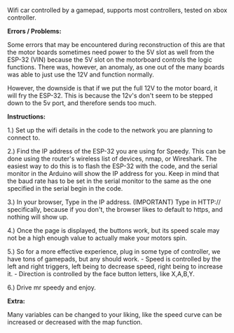 Wifi car controlled by a gamepad, supports most controllers, tested on xbox controller.

**Errors / Problems:**

Some errors that may be encountered during reconstruction of this are that the motor boards sometimes need power to the 5V slot as well from the ESP-32 (VIN) because the 5V slot on the motorboard controls the logic functions. There was, however, an anomaly, as one out of the many boards was able to just use the 12V and function normally.

However, the downside is that if we put the full 12V to the motor board, it will fry the ESP-32. This is because the 12v's don't seem to be stepped down to the 5v port, and therefore sends too much.

**Instructions:**

1.) Set up the wifi details in the code to the network you are planning to connect to.

2.) Find the IP address of the ESP-32 you are using for Speedy. This can be done using the router's wireless list of devices, nmap, or Wireshark. The easiest way to do this is to flash the ESP-32 with the code, and the serial monitor in the Arduino will show the IP address for you. Keep in mind that the baud rate has to be set in the serial monitor to the same as the one specified in the serial begin in the code.

3.) In your browser, Type in the IP address. (IMPORTANT) Type in HTTP:// specifically, because if you don't, the browser likes to default to https, and nothing will show up.

4.) Once the page is displayed, the buttons work, but its speed scale may not be a high enough value to actually make your motors spin.

5.) So for a more effective experience, plug in some type of controller, we have tons of gamepads, but any should work. - Speed is controlled by the left and right triggers, left being to decrease speed, right being to increase it. - Direction is controlled by the face button letters, like X,A,B,Y.

6.) Drive mr speedy and enjoy.

****Extra:****

Many variables can be changed to your liking, like the speed curve can be increased or decreased with the map function.
